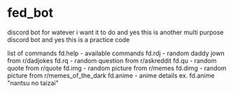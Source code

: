 # fed_bot
discord bot for watever i want it to do
and yes this is another multi purpose discord bot
and yes this is a practice code

list of commands
fd.help  -  available commands
fd.rdj   -  random daddy jown from r/dadjokes
fd.rq    - random question from r/askreddit
fd.qu    - random quote from r/quote
fd.img   - random picture from r/memes
fd.dimg  - random picture from r/memes_of_the_dark
fd.anime - anime details ex. fd.anime "nantsu no taizai"
